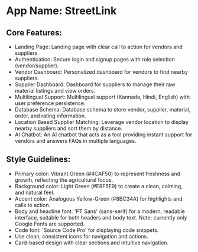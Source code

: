 # **App Name**: StreetLink

## Core Features:

- Landing Page: Landing page with clear call to action for vendors and suppliers.
- Authentication: Secure login and signup pages with role selection (vendor/supplier).
- Vendor Dashboard: Personalized dashboard for vendors to find nearby suppliers.
- Supplier Dashboard: Dashboard for suppliers to manage their raw material listings and view orders.
- Multilingual Support: Multilingual support (Kannada, Hindi, English) with user preference persistence.
- Database Schema: Database schema to store vendor, supplier, material, order, and rating information.
- Location Based Supplier Matching: Leverage vendor location to display nearby suppliers and sort them by distance.
- AI Chatbot: An AI chatbot that acts as a tool providing instant support for vendors and answers FAQs in multiple languages.

## Style Guidelines:

- Primary color: Vibrant Green (#4CAF50) to represent freshness and growth, reflecting the agricultural focus.
- Background color: Light Green (#E8F5E9) to create a clean, calming, and natural feel.
- Accent color: Analogous Yellow-Green (#8BC34A) for highlights and calls to action.
- Body and headline font: 'PT Sans' (sans-serif) for a modern, readable interface, suitable for both headers and body text. Note: currently only Google Fonts are supported.
- Code font: 'Source Code Pro' for displaying code snippets.
- Use clean, consistent icons for navigation and actions.
- Card-based design with clear sections and intuitive navigation.